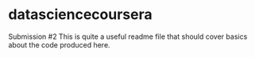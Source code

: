 # datasciencecoursera
Submission #2
This is quite a useful readme file that should cover basics about the code produced here.
